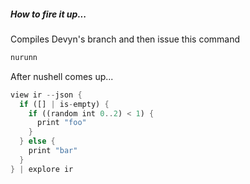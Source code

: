 
##### How to fire it up...

Compiles Devyn's branch and then issue this command

```rust
nurunn
```

After nushell comes up...

```rust
view ir --json {
  if ([] | is-empty) {
    if ((random int 0..2) < 1) {
      print "foo"
    }
  } else {
    print "bar"
  }
} | explore ir
```
